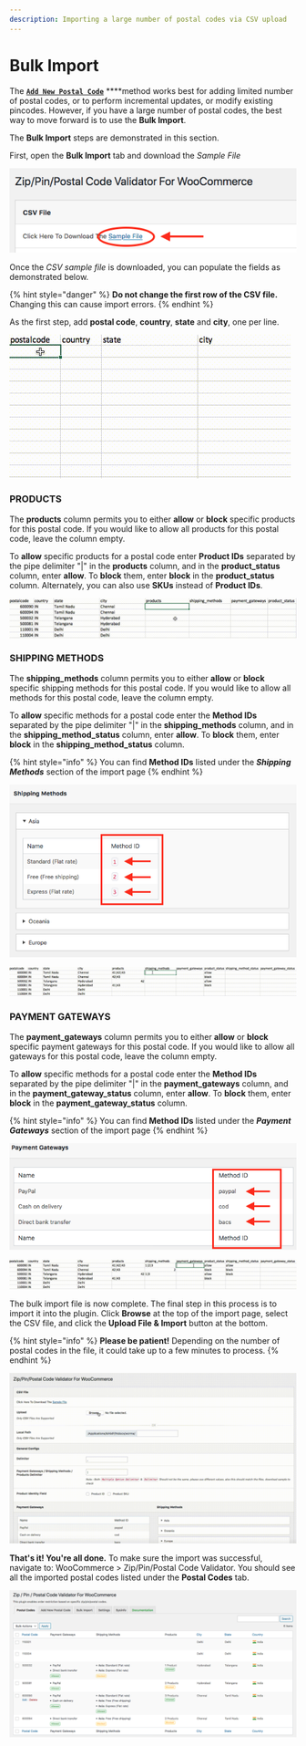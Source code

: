 ```yaml
---
description: Importing a large number of postal codes via CSV upload
---
```


# Bulk Import

The [**`Add New Postal Code`**](add-postal-code.md) ****method works best for adding limited number of postal codes, or to perform incremental updates, or modify existing pincodes. However, if you have a large number of postal codes, the best way to move forward is to use the **Bulk Import**. 

The **Bulk Import** steps are demonstrated in this section.

First, open the **Bulk Import** tab and download the _Sample File_

![](.gitbook/assets/screen-shot-2020-03-20-at-8.31.57-am.png)

Once the _CSV sample file_ is downloaded, you can populate the fields as demonstrated below.

{% hint style="danger" %}
**Do not change the first row of the CSV file.** Changing this can cause import errors.
{% endhint %}

As the first step, add **postal code**, **country**, **state** and **city**, one per line.

![](.gitbook/assets/scr_1.gif)

### **PRODUCTS**

The **products** column permits you to either **allow** or **block** specific products for this postal code. If you would like to allow all products for this postal code, leave the column empty.

To **allow** specific products for a postal code enter **Product IDs** separated by the pipe delimiter "\|" in the **products** column, and in the **product\_status** column, enter **allow**. To **block** them, enter **block** in the **product\_status** column. Alternately, you can also use **SKUs** instead of **Product IDs**.

![](.gitbook/assets/scr_2.gif)

### SHIPPING METHODS

The **shipping\_methods** column permits you to either **allow** or **block** specific shipping methods for this postal code. If you would like to allow all methods for this postal code, leave the column empty.

To **allow** specific methods for a postal code enter the **Method IDs** separated by the pipe delimiter "\|" in the **shipping\_methods** column, and in the **shipping\_method\_status** column, enter **allow**. To **block** them, enter **block** in the **shipping\_method\_status** column.

{% hint style="info" %}
You can find **Method IDs** listed under the _**Shipping Methods**_ section of the import page
{% endhint %}

![](.gitbook/assets/screen-shot-2020-03-21-at-7.18.22-am.png)

![](.gitbook/assets/scr_3.gif)

### PAYMENT GATEWAYS

The **payment\_gateways** column permits you to either **allow** or **block** specific payment gateways for this postal code. If you would like to allow all gateways for this postal code, leave the column empty.

To **allow** specific methods for a postal code enter the **Method IDs** separated by the pipe delimiter "\|" in the **payment\_gateways** column, and in the **payment\_gateway\_status** column, enter **allow**. To **block** them, enter **block** in the **payment\_gateway\_status** column.

{% hint style="info" %}
You can find **Method IDs** listed under the _**Payment Gateways**_ section of the import page
{% endhint %}

![](.gitbook/assets/screen-shot-2020-03-21-at-7.34.45-am.png)

![](.gitbook/assets/scr_4.gif)

The bulk import file is now complete. The final step in this process is to import it into the plugin. Click **Browse** at the top of the import page, select the CSV file, and click the **Upload File & Import** button at the bottom.

{% hint style="info" %}
**Please be patient!** Depending on the number of postal codes in the file, it could take up to a few minutes to process.
{% endhint %}

![](.gitbook/assets/scr_5.gif)

**That's it! You're all done.** To make sure the import was successful, navigate to: WooCommerce &gt; Zip/Pin/Postal Code Validator. You should see all the imported postal codes listed under the **Postal Codes** tab.

![](.gitbook/assets/screen-shot-2020-03-21-at-7.49.23-am.png)

